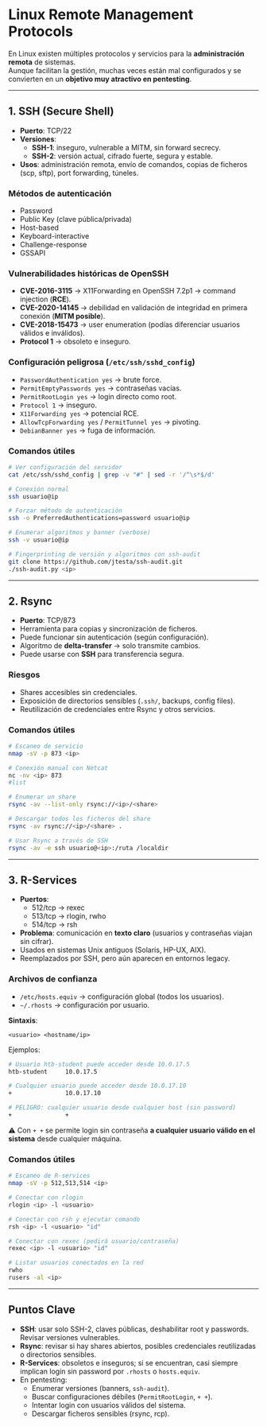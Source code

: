 # Linux Remote Management Protocols

En Linux existen múltiples protocolos y servicios para la **administración remota** de sistemas.  
Aunque facilitan la gestión, muchas veces están mal configurados y se convierten en un **objetivo muy atractivo en pentesting**.  

---

## 1. SSH (Secure Shell)

- **Puerto**: TCP/22  
- **Versiones**:
  - **SSH-1**: inseguro, vulnerable a MITM, sin forward secrecy.  
  - **SSH-2**: versión actual, cifrado fuerte, segura y estable.  
- **Usos**: administración remota, envío de comandos, copias de ficheros (scp, sftp), port forwarding, túneles.  

### Métodos de autenticación
- Password  
- Public Key (clave pública/privada)  
- Host-based  
- Keyboard-interactive  
- Challenge-response  
- GSSAPI  

### Vulnerabilidades históricas de OpenSSH
- **CVE-2016-3115** → X11Forwarding en OpenSSH 7.2p1 → command injection (**RCE**).  
- **CVE-2020-14145** → debilidad en validación de integridad en primera conexión (**MITM posible**).  
- **CVE-2018-15473** → user enumeration (podías diferenciar usuarios válidos e inválidos).  
- **Protocol 1** → obsoleto e inseguro.  

### Configuración peligrosa (`/etc/ssh/sshd_config`)
- `PasswordAuthentication yes` → brute force.  
- `PermitEmptyPasswords yes` → contraseñas vacías.  
- `PermitRootLogin yes` → login directo como root.  
- `Protocol 1` → inseguro.  
- `X11Forwarding yes` → potencial RCE.  
- `AllowTcpForwarding yes` / `PermitTunnel yes` → pivoting.  
- `DebianBanner yes` → fuga de información.  

### Comandos útiles
```bash
# Ver configuración del servidor
cat /etc/ssh/sshd_config | grep -v "#" | sed -r '/^\s*$/d'

# Conexión normal
ssh usuario@ip

# Forzar método de autenticación
ssh -o PreferredAuthentications=password usuario@ip

# Enumerar algoritmos y banner (verbose)
ssh -v usuario@ip

# Fingerprinting de versión y algoritmos con ssh-audit
git clone https://github.com/jtesta/ssh-audit.git
./ssh-audit.py <ip>
```

---

## 2. Rsync

- **Puerto**: TCP/873  
- Herramienta para copias y sincronización de ficheros.  
- Puede funcionar sin autenticación (según configuración).  
- Algoritmo de **delta-transfer** → solo transmite cambios.  
- Puede usarse con **SSH** para transferencia segura.  

### Riesgos
- Shares accesibles sin credenciales.  
- Exposición de directorios sensibles (`.ssh/`, backups, config files).  
- Reutilización de credenciales entre Rsync y otros servicios.  

### Comandos útiles
```bash
# Escaneo de servicio
nmap -sV -p 873 <ip>

# Conexión manual con Netcat
nc -nv <ip> 873
#list

# Enumerar un share
rsync -av --list-only rsync://<ip>/<share>

# Descargar todos los ficheros del share
rsync -av rsync://<ip>/<share> .

# Usar Rsync a través de SSH
rsync -av -e ssh usuario@<ip>:/ruta /localdir
```

---

## 3. R-Services

- **Puertos**:
  - 512/tcp → rexec  
  - 513/tcp → rlogin, rwho  
  - 514/tcp → rsh  
- **Problema**: comunicación en **texto claro** (usuarios y contraseñas viajan sin cifrar).  
- Usados en sistemas Unix antiguos (Solaris, HP-UX, AIX).  
- Reemplazados por SSH, pero aún aparecen en entornos legacy.  

### Archivos de confianza
- `/etc/hosts.equiv` → configuración global (todos los usuarios).  
- `~/.rhosts` → configuración por usuario.  

**Sintaxis**:
```
<usuario> <hostname/ip>
```

Ejemplos:
```bash
# Usuario htb-student puede acceder desde 10.0.17.5
htb-student     10.0.17.5

# Cualquier usuario puede acceder desde 10.0.17.10
+               10.0.17.10

# PELIGRO: cualquier usuario desde cualquier host (sin password)
+               +
```

⚠️ Con `+ +` se permite login sin contraseña **a cualquier usuario válido en el sistema** desde cualquier máquina.  

### Comandos útiles
```bash
# Escaneo de R-services
nmap -sV -p 512,513,514 <ip>

# Conectar con rlogin
rlogin <ip> -l <usuario>

# Conectar con rsh y ejecutar comando
rsh <ip> -l <usuario> "id"

# Conectar con rexec (pedirá usuario/contraseña)
rexec <ip> -l <usuario> "id"

# Listar usuarios conectados en la red
rwho
rusers -al <ip>
```

---

## Puntos Clave

- **SSH**: usar solo SSH-2, claves públicas, deshabilitar root y passwords. Revisar versiones vulnerables.  
- **Rsync**: revisar si hay shares abiertos, posibles credenciales reutilizadas o directorios sensibles.  
- **R-Services**: obsoletos e inseguros; si se encuentran, casi siempre implican login sin password por `.rhosts` o `hosts.equiv`.  
- En pentesting:  
  - Enumerar versiones (banners, `ssh-audit`).  
  - Buscar configuraciones débiles (`PermitRootLogin`, `+ +`).  
  - Intentar login con usuarios válidos del sistema.  
  - Descargar ficheros sensibles (rsync, rcp).  
